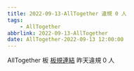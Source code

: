 ```yaml
---
title: 2022-09-13-AllTogether 違規 0 人
tags:
    - AllTogether
abbrlink: 2022-09-13-AllTogether
date: AllTogether-2022-09-13 12:00:00
---
```

AllTogether 板 [板規連結](https://www.ptt.cc/bbs/AllTogether/M.1643211430.A.5FB.html)
昨天違規 0 人
